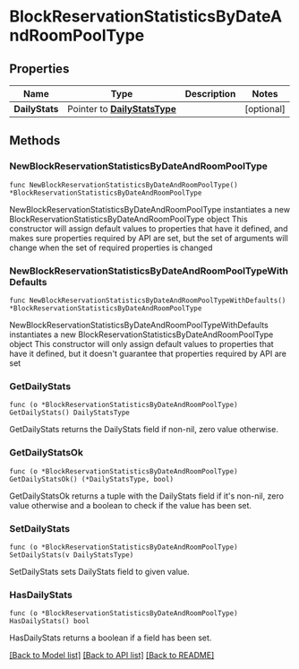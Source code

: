 # BlockReservationStatisticsByDateAndRoomPoolType

## Properties

Name | Type | Description | Notes
------------ | ------------- | ------------- | -------------
**DailyStats** | Pointer to [**DailyStatsType**](DailyStatsType.md) |  | [optional] 

## Methods

### NewBlockReservationStatisticsByDateAndRoomPoolType

`func NewBlockReservationStatisticsByDateAndRoomPoolType() *BlockReservationStatisticsByDateAndRoomPoolType`

NewBlockReservationStatisticsByDateAndRoomPoolType instantiates a new BlockReservationStatisticsByDateAndRoomPoolType object
This constructor will assign default values to properties that have it defined,
and makes sure properties required by API are set, but the set of arguments
will change when the set of required properties is changed

### NewBlockReservationStatisticsByDateAndRoomPoolTypeWithDefaults

`func NewBlockReservationStatisticsByDateAndRoomPoolTypeWithDefaults() *BlockReservationStatisticsByDateAndRoomPoolType`

NewBlockReservationStatisticsByDateAndRoomPoolTypeWithDefaults instantiates a new BlockReservationStatisticsByDateAndRoomPoolType object
This constructor will only assign default values to properties that have it defined,
but it doesn't guarantee that properties required by API are set

### GetDailyStats

`func (o *BlockReservationStatisticsByDateAndRoomPoolType) GetDailyStats() DailyStatsType`

GetDailyStats returns the DailyStats field if non-nil, zero value otherwise.

### GetDailyStatsOk

`func (o *BlockReservationStatisticsByDateAndRoomPoolType) GetDailyStatsOk() (*DailyStatsType, bool)`

GetDailyStatsOk returns a tuple with the DailyStats field if it's non-nil, zero value otherwise
and a boolean to check if the value has been set.

### SetDailyStats

`func (o *BlockReservationStatisticsByDateAndRoomPoolType) SetDailyStats(v DailyStatsType)`

SetDailyStats sets DailyStats field to given value.

### HasDailyStats

`func (o *BlockReservationStatisticsByDateAndRoomPoolType) HasDailyStats() bool`

HasDailyStats returns a boolean if a field has been set.


[[Back to Model list]](../README.md#documentation-for-models) [[Back to API list]](../README.md#documentation-for-api-endpoints) [[Back to README]](../README.md)


